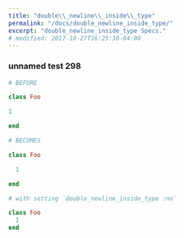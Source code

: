 ```yaml
---
title: "double\\_newline\\_inside\\_type"
permalink: "/docs/double_newline_inside_type/"
excerpt: "double_newline_inside_type Specs."
# modified: 2017-10-27T16:25:30-04:00
---
```

### unnamed test 298
```ruby
# BEFORE

class Foo

1

end

```
```ruby
# BECOMES

class Foo

  1

end

```
```ruby
# with setting `double_newline_inside_type :no`

class Foo
  1
end
```
